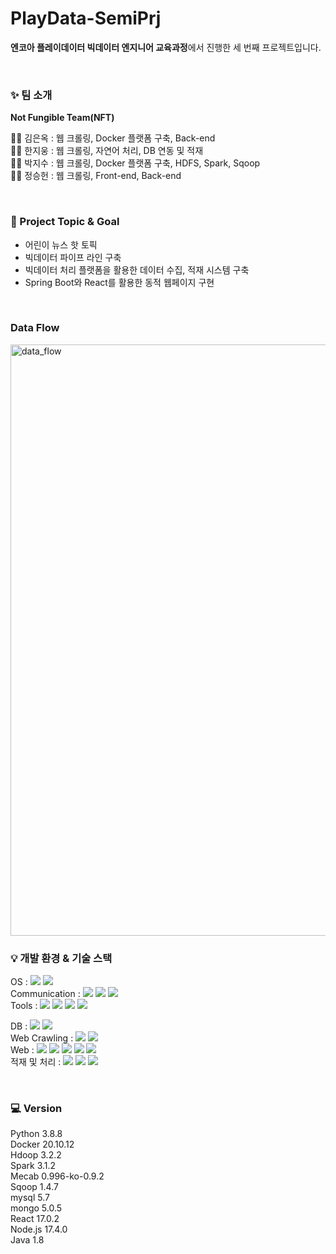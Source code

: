 # PlayData-SemiPrj

**엔코아 플레이데이터 빅데이터 엔지니어 교육과정**에서 진행한 세 번째 프로젝트입니다.

</br>

### ✨ 팀 소개

**Not Fungible Team(NFT)**

👩‍💻 김은옥 : 웹 크롤링,  Docker 플랫폼 구축, Back-end </br>
👨‍💻 한지웅 : 웹 크롤링, 자연어 처리, DB 연동 및 적재 </br>
👨‍💻 박지수 : 웹 크롤링, Docker 플랫폼 구축, HDFS, Spark, Sqoop </br>
👨‍💻 정승헌 : 웹 크롤링, Front-end, Back-end </br>

</br>

###  🎯 Project Topic & Goal 

- 어린이 뉴스 핫 토픽 
- 빅데이터 파이프 라인 구축
- 빅데이터 처리 플랫폼을 활용한 데이터 수집, 적재 시스템 구축
- Spring Boot와 React를 활용한 동적 웹페이지 구현

</br>

### Data Flow

<img width="946" alt="data_flow" src="https://user-images.githubusercontent.com/44595181/156196295-20edae61-c75e-4ec6-92a3-e9659f63e3f3.png">

</br>

### 💡 개발 환경 & 기술 스택

<p>
OS : <img src="https://img.shields.io/badge/macOS-000000?style=flat-square&logo=macOS&logoColor=white"/> <img src="https://img.shields.io/badge/Debian-A5915F?style=flat-square&logo=Debian&logoColor=white"/></br>
Communication : <img src="https://img.shields.io/badge/Slack-4A154B?style=&logo=Slack&logoColor=white"/> <img src="https://img.shields.io/badge/Zoom-2D8CFF?style=flat-square&logo=Zoom&logoColor=white"/>  <img src="https://img.shields.io/badge/Notion-000000?style=flat-square&logo=Notion&logoColor=white"/>
</br>
Tools : <img src="https://img.shields.io/badge/Visual Studio-007ACC?style=flat-square&logo=Visual Studio&logoColor=white"/> <img src="https://img.shields.io/badge/Docker-2496ED?style=flat-square&logo=Docker&logoColor=white"/> <img src="https://img.shields.io/badge/IntelliJ IDEA-000000?style=flat-square&logo=IntelliJ-IDEA&logoColor=white"/> <img src="https://img.shields.io/badge/-DBeaver-%23fca7be"/>
</br>
</p>
<p>
DB : <img src="https://img.shields.io/badge/MySQL-4479A1?style=flat-square&logo=MySQL&logoColor=white"/> <img src="https://img.shields.io/badge/MongoDB-47A248?style=flat-square&logo=MongoDB&logoColor=white"/> </br>
Web Crawling : <img src="https://img.shields.io/badge/Python-3766AB?style=flat-square&logo=Python&logoColor=white"/> <img src="https://img.shields.io/badge/Selenium-43B02A?style=flat-square&logo=Selenium&logoColor=white"/> 
</br>
Web : <img src="https://img.shields.io/badge/Node.js-339933?style=flat-square&logo=Node.js&logoColor=white"/> <img src="https://img.shields.io/badge/React-61DAFB?style=flat-square&logo=React&logoColor=white"/> <img src="https://img.shields.io/badge/Spring Boot-6DB33F?style=flat-square&logo=Spring-Boot&logoColor=white"/> <img src="https://img.shields.io/badge/JavaScript-F7DF1E?style=flat-square&logo=JavaScript&logoColor=white"/> <img src="https://img.shields.io/badge/Java-007396?style=flat-square&logo=Java&logoColor=white"/> 
</br>
적재 및 처리 : <img src="https://img.shields.io/badge/Apache Spark-E25A1C?style=flat-square&logo=Apache-Spark&logoColor=white"/> <img src="https://img.shields.io/badge/Apache Hadoop-66CCFF?style=flat-square&logo=Apache-Hadoop&logoColor=black"/> 
<img src="https://img.shields.io/badge/-Sqoop-%23b0f5c6"/> 
</br>
</p>
</br>

### 💻 Version

Python 3.8.8 </br>
Docker 20.10.12 </br>
Hdoop 3.2.2 </br>
Spark 3.1.2  </br>
Mecab 0.996-ko-0.9.2  </br>
Sqoop 1.4.7 </br>
mysql 5.7 </br>
mongo 5.0.5 </br>
React 17.0.2 </br>
Node.js 17.4.0 </br>
Java 1.8 </br>

